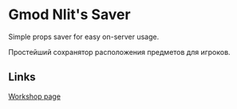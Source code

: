 # Gmod Nlit's Saver
Simple props saver for easy on-server usage.

Простейший сохранятор расположения предметов для игроков.

## Links
[Workshop page](https://steamcommunity.com/sharedfiles/filedetails/?id=2406590563)
